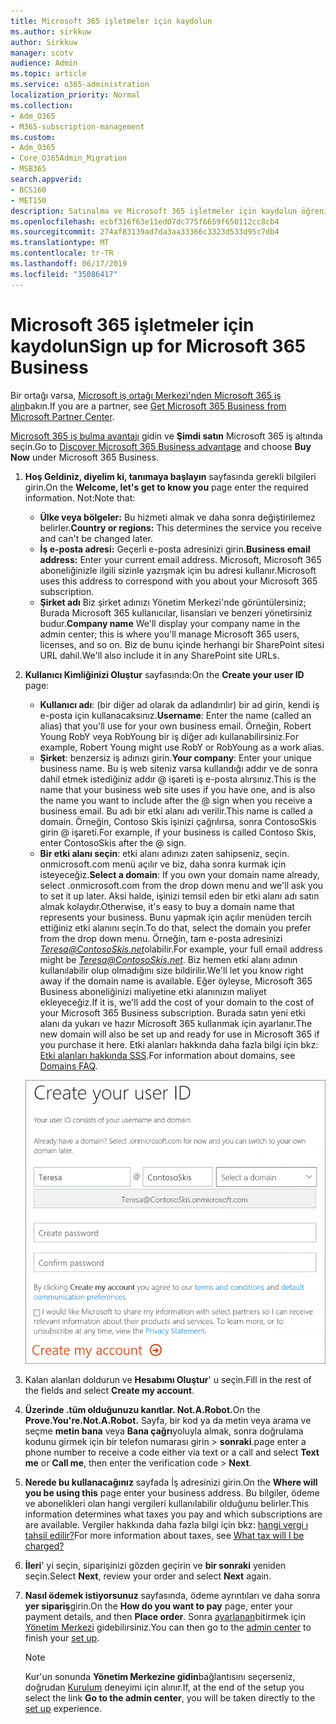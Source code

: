 ```yaml
---
title: Microsoft 365 işletmeler için kaydolun
ms.author: sirkkuw
author: Sirkkuw
manager: scotv
audience: Admin
ms.topic: article
ms.service: o365-administration
localization_priority: Normal
ms.collection:
- Adm_O365
- M365-subscription-management
ms.custom:
- Adm_O365
- Core_O365Admin_Migration
- MSB365
search.appverid:
- BCS160
- MET150
description: Satınalma ve Microsoft 365 işletmeler için kaydolun öğrenin.
ms.openlocfilehash: ecbf316f63e11ed07dc775f6659f650112cc8cb4
ms.sourcegitcommit: 274af83139ad7da3aa33366c3323d533d95c7db4
ms.translationtype: MT
ms.contentlocale: tr-TR
ms.lasthandoff: 06/17/2019
ms.locfileid: "35086417"
---
```

# <a name="sign-up-for-microsoft-365-business"></a><span data-ttu-id="93f81-103">Microsoft 365 işletmeler için kaydolun</span><span class="sxs-lookup"><span data-stu-id="93f81-103">Sign up for Microsoft 365 Business</span></span>

<span data-ttu-id="93f81-104">Bir ortağı varsa, [Microsoft iş ortağı Merkezi'nden Microsoft 365 iş alın](get-microsoft-365-business.md#get-microsoft-365-business-from-microsoft-partner-center)bakın.</span><span class="sxs-lookup"><span data-stu-id="93f81-104">If you are a partner, see [Get Microsoft 365 Business from Microsoft Partner Center](get-microsoft-365-business.md#get-microsoft-365-business-from-microsoft-partner-center).</span></span>

<span data-ttu-id="93f81-105">[Microsoft 365 iş bulma avantajı](https://www.microsoft.com/microsoft-365/business#pmg-cmp-desktop) gidin ve **Şimdi satın** Microsoft 365 iş altında seçin.</span><span class="sxs-lookup"><span data-stu-id="93f81-105">Go to [Discover Microsoft 365 Business advantage](https://www.microsoft.com/microsoft-365/business#pmg-cmp-desktop) and choose **Buy Now** under Microsoft 365 Business.</span></span>

1. <span data-ttu-id="93f81-106">**Hoş Geldiniz, diyelim ki, tanımaya başlayın** sayfasında gerekli bilgileri girin.</span><span class="sxs-lookup"><span data-stu-id="93f81-106">On the **Welcome, let's get to know you** page enter the required information.</span></span> <span data-ttu-id="93f81-107">Not:</span><span class="sxs-lookup"><span data-stu-id="93f81-107">Note that:</span></span>
 
    -  <span data-ttu-id="93f81-108">**Ülke veya bölgeler:** Bu hizmeti almak ve daha sonra değiştirilemez belirler.</span><span class="sxs-lookup"><span data-stu-id="93f81-108">**Country or regions:** This determines the service you receive and can't be changed later.</span></span>
    - <span data-ttu-id="93f81-109">**İş e-posta adresi:** Geçerli e-posta adresinizi girin.</span><span class="sxs-lookup"><span data-stu-id="93f81-109">**Business email address:** Enter your current email address.</span></span> <span data-ttu-id="93f81-110">Microsoft, Microsoft 365 aboneliğinizle ilgili sizinle yazışmak için bu adresi kullanır.</span><span class="sxs-lookup"><span data-stu-id="93f81-110">Microsoft uses this address to correspond with you about your Microsoft 365 subscription.</span></span>
    - <span data-ttu-id="93f81-111">**Şirket adı** Biz şirket adınızı Yönetim Merkezi'nde görüntülersiniz; Burada Microsoft 365 kullanıcılar, lisansları ve benzeri yönetirsiniz budur.</span><span class="sxs-lookup"><span data-stu-id="93f81-111">**Company name** We'll display your company name in the admin center; this is where you'll manage Microsoft 365 users, licenses, and so on.</span></span> <span data-ttu-id="93f81-112">Biz de bunu içinde herhangi bir SharePoint sitesi URL dahil.</span><span class="sxs-lookup"><span data-stu-id="93f81-112">We'll also include it in any SharePoint site URLs.</span></span>

2. <span data-ttu-id="93f81-113">**Kullanıcı Kimliğinizi Oluştur** sayfasında:</span><span class="sxs-lookup"><span data-stu-id="93f81-113">On the **Create your user ID** page:</span></span>

    - <span data-ttu-id="93f81-114">**Kullanıcı adı**: (bir diğer ad olarak da adlandırılır) bir ad girin, kendi iş e-posta için kullanacaksınız.</span><span class="sxs-lookup"><span data-stu-id="93f81-114">**Username**: Enter the name (called an alias) that you'll use for your own business email.</span></span> <span data-ttu-id="93f81-115">Örneğin, Robert Young RobY veya RobYoung bir iş diğer adı kullanabilirsiniz.</span><span class="sxs-lookup"><span data-stu-id="93f81-115">For example, Robert Young might use RobY or RobYoung as a work alias.</span></span>
    - <span data-ttu-id="93f81-116">**Şirket**: benzersiz iş adınızı girin.</span><span class="sxs-lookup"><span data-stu-id="93f81-116">**Your company**: Enter your unique business name.</span></span> <span data-ttu-id="93f81-117">Bu iş web siteniz varsa kullandığı addır ve de sonra dahil etmek istediğiniz addır @ işareti iş e-posta alırsınız.</span><span class="sxs-lookup"><span data-stu-id="93f81-117">This is the name that your business web site uses if you have one, and is also the name you want to include after the @ sign when you receive a business email.</span></span> <span data-ttu-id="93f81-118">Bu adı bir etki alanı adı verilir.</span><span class="sxs-lookup"><span data-stu-id="93f81-118">This name is called a domain.</span></span> <span data-ttu-id="93f81-119">Örneğin, Contoso Skis işinizi çağrılırsa, sonra ContosoSkis girin @ işareti.</span><span class="sxs-lookup"><span data-stu-id="93f81-119">For example, if your business is called Contoso Skis, enter ContosoSkis after the @ sign.</span></span>
    - <span data-ttu-id="93f81-120">**Bir etki alanı seçin**: etki alanı adınızı zaten sahipseniz, seçin. onmicrosoft.com menü açılır ve biz, daha sonra kurmak için isteyeceğiz.</span><span class="sxs-lookup"><span data-stu-id="93f81-120">**Select a domain**: If you own your domain name already, select .onmicrosoft.com from the drop down menu and we'll ask you to set it up later.</span></span> <span data-ttu-id="93f81-121">Aksi halde, işinizi temsil eden bir etki alanı adı satın almak kolaydır.</span><span class="sxs-lookup"><span data-stu-id="93f81-121">Otherwise, it's easy to buy a domain name that represents your business.</span></span> <span data-ttu-id="93f81-122">Bunu yapmak için açılır menüden tercih ettiğiniz etki alanını seçin.</span><span class="sxs-lookup"><span data-stu-id="93f81-122">To do that, select the domain you prefer from the drop down menu.</span></span> <span data-ttu-id="93f81-123">Örneğin, tam e-posta adresinizi *Teresa@ContosoSkis.net*olabilir.</span><span class="sxs-lookup"><span data-stu-id="93f81-123">For example, your full email address might be *Teresa@ContosoSkis.net*.</span></span> <span data-ttu-id="93f81-124">Biz hemen etki alanı adının kullanılabilir olup olmadığını size bildirilir.</span><span class="sxs-lookup"><span data-stu-id="93f81-124">We'll let you know right away if the domain name is available.</span></span> <span data-ttu-id="93f81-125">Eğer öyleyse, Microsoft 365 Business aboneliğinizi maliyetine etki alanınızın maliyet ekleyeceğiz.</span><span class="sxs-lookup"><span data-stu-id="93f81-125">If it is, we'll add the cost of your domain to the cost of your Microsoft 365 Business subscription.</span></span> <span data-ttu-id="93f81-126">Burada satın yeni etki alanı da yukarı ve hazır Microsoft 365 kullanmak için ayarlanır.</span><span class="sxs-lookup"><span data-stu-id="93f81-126">The new domain will also be set up and ready for use in Microsoft 365 if you purchase it here.</span></span> <span data-ttu-id="93f81-127">Etki alanları hakkında daha fazla bilgi için bkz: [Etki alanları hakkında SSS](https://docs.microsoft.com/office365/admin/setup/domains-faq).</span><span class="sxs-lookup"><span data-stu-id="93f81-127">For information about domains, see [Domains FAQ](https://docs.microsoft.com/office365/admin/setup/domains-faq).</span></span>
    
    ![Ekran görüntüsü oluşturma, kullanıcı kimliği sayfa.](media/signinuserid.png)

3. <span data-ttu-id="93f81-129">Kalan alanları doldurun ve **Hesabımı Oluştur**' u seçin.</span><span class="sxs-lookup"><span data-stu-id="93f81-129">Fill in the rest of the fields and select **Create my account**.</span></span>
4. <span data-ttu-id="93f81-130">**Üzerinde .tüm olduğunuzu kanıtlar. Not.A.Robot.**</span><span class="sxs-lookup"><span data-stu-id="93f81-130">On the **Prove.You're.Not.A.Robot.**</span></span> <span data-ttu-id="93f81-131">Sayfa, bir kod ya da metin veya arama ve seçme **metin bana** veya **Bana çağrı**yoluyla almak, sonra doğrulama kodunu girmek için bir telefon numarası girin \> **sonraki**.</span><span class="sxs-lookup"><span data-stu-id="93f81-131">page enter a phone number to receive a code either via text or a call and select **Text me** or **Call me**, then enter the verification code \> **Next**.</span></span>
5. <span data-ttu-id="93f81-132">**Nerede bu kullanacağınız** sayfada İş adresinizi girin.</span><span class="sxs-lookup"><span data-stu-id="93f81-132">On the **Where will you be using this** page enter your business address.</span></span> <span data-ttu-id="93f81-133">Bu bilgiler, ödeme ve abonelikleri olan hangi vergileri kullanılabilir olduğunu belirler.</span><span class="sxs-lookup"><span data-stu-id="93f81-133">This information determines what taxes you pay and which subscriptions are are available.</span></span> <span data-ttu-id="93f81-134">Vergiler hakkında daha fazla bilgi için bkz: [hangi vergi ı tahsil edilir?](https://docs.microsoft.com/office365/admin/subscriptions-and-billing/what-tax-will-i-be-charged?view=o365-worldwide)</span><span class="sxs-lookup"><span data-stu-id="93f81-134">For more information about taxes, see [What tax will I be charged?](https://docs.microsoft.com/office365/admin/subscriptions-and-billing/what-tax-will-i-be-charged?view=o365-worldwide)</span></span> 
1. <span data-ttu-id="93f81-135">**İleri**' yi seçin, siparişinizi gözden geçirin ve **bir sonraki** yeniden seçin.</span><span class="sxs-lookup"><span data-stu-id="93f81-135">Select **Next**, review your order and select **Next** again.</span></span>
1. <span data-ttu-id="93f81-136">**Nasıl ödemek istiyorsunuz** sayfasında, ödeme ayrıntıları ve daha sonra **yer sipariş**girin.</span><span class="sxs-lookup"><span data-stu-id="93f81-136">On the **How do you want to pay** page, enter your payment details, and then **Place order**.</span></span>
    <span data-ttu-id="93f81-137">Sonra [ayarlanan](set-up.md)bitirmek için [Yönetim Merkezi](https://docs.microsoft.com/en-us/office365/admin/subscriptions-and-billing/what-tax-will-i-be-charged?view=o365-worldwide) gidebilirsiniz.</span><span class="sxs-lookup"><span data-stu-id="93f81-137">You can then go to the [admin center](https://docs.microsoft.com/en-us/office365/admin/subscriptions-and-billing/what-tax-will-i-be-charged?view=o365-worldwide) to finish your [set up](set-up.md).</span></span>

    > [!NOTE]
    > <span data-ttu-id="93f81-138">Kur'un sonunda **Yönetim Merkezine gidin**bağlantısını seçerseniz, doğrudan [Kurulum](set-up.md) deneyimi için alınır.</span><span class="sxs-lookup"><span data-stu-id="93f81-138">If, at the end of the setup you select the link **Go to the admin center**, you will be taken directly to the [set up](set-up.md) experience.</span></span>